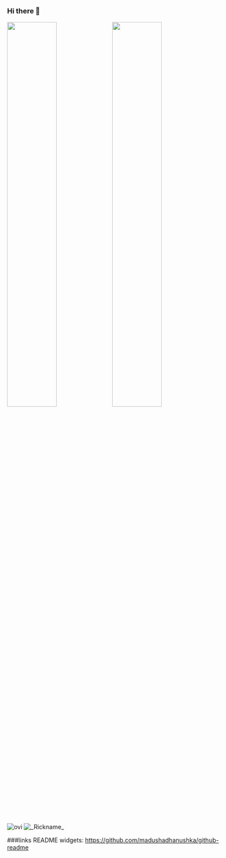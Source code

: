 ### Hi there 👋

<!--
**Plueres/plueres** is a ✨ _special_ ✨ repository because its `README.md` (this file) appears on your GitHub profile.

Here are some ideas to get you started:

- 🔭 I’m currently working on ...
- 🌱 I’m currently learning ...
- 👯 I’m looking to collaborate on ...
- 🤔 I’m looking for help with ...
- 💬 Ask me about ...
- 📫 How to reach me: ...
- 😄 Pronouns: ...
- ⚡ Fun fact: ...
-->

<img src="https://github-readme-stats.vercel.app/api?username=Plueres&show_icons=true&theme=gotham" width="48%"/>
<img src="https://github-readme-streak-stats.herokuapp.com/?user=Plueres&theme=dark" width="48%" >
<img src="https://github-readme-stats.vercel.app/api/top-langs?username=Plueres&show_icons=true&locale=en&layout=compact&theme=chartreuse-dark" alt="ovi" />
<img src="https://img.shields.io/twitter/follow/_Rickname_?logo=twitter&style=for-the-badge" alt="_Rickname_" />

###links
README widgets: https://github.com/madushadhanushka/github-readme
